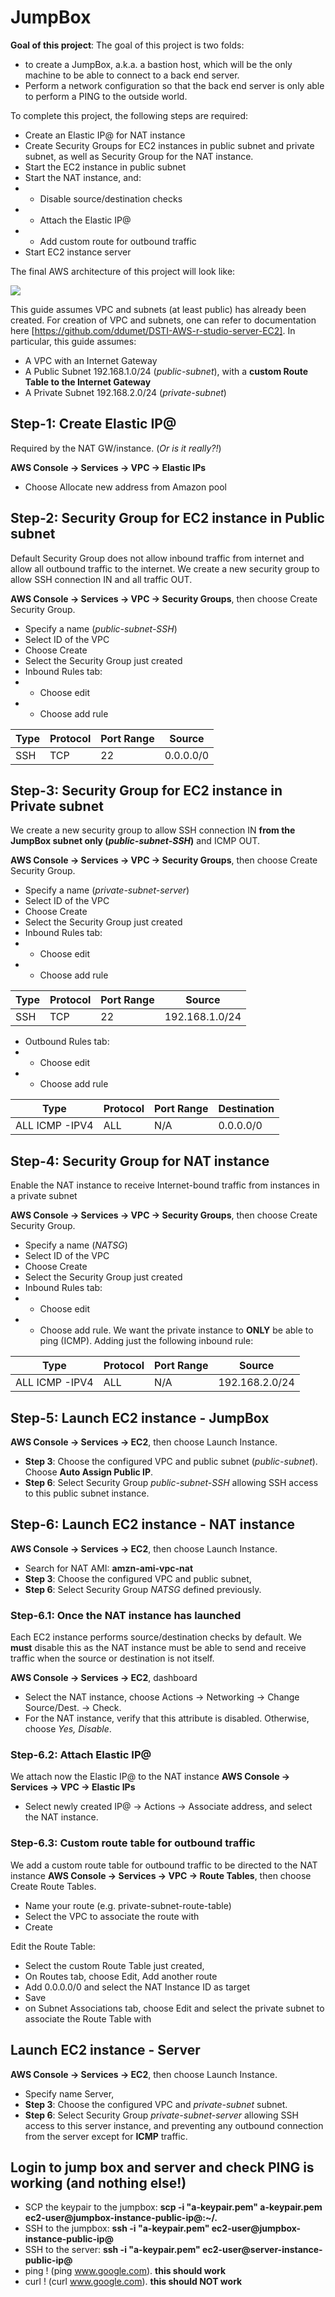 # JumpBox
**Goal of this project**: The goal of this project is two folds:
* to create a JumpBox, a.k.a. a bastion host, which will be the only machine to be able to connect to a back end server.
* Perform a network configuration so that the back end server is only able to perform a PING to the outside world.

To complete this project, the following steps are required:
* Create an Elastic IP@ for NAT instance
* Create Security Groups for EC2 instances in public subnet and private subnet, as well as Security Group for the NAT instance.
* Start the EC2 instance in public subnet
* Start the NAT instance, and:
* * Disable source/destination checks
* * Attach the Elastic IP@
* * Add custom route for outbound traffic
* Start EC2 instance server

The final AWS architecture of this project will look like:

![](jump-box-architecture-paradigm.vpd.png)

This guide assumes VPC and subnets (at least public) has already been created. For creation of VPC and subnets, one can refer to documentation here [https://github.com/ddumet/DSTI-AWS-r-studio-server-EC2]. In particular, this guide assumes:
* A VPC with an Internet Gateway
* A Public Subnet 192.168.1.0/24 (*public-subnet*), with a **custom Route Table to the Internet Gateway**
* A Private Subnet 192.168.2.0/24 (*private-subnet*)


## Step-1: Create Elastic IP@
Required by the NAT GW/instance. (*Or is it really?!*)

**AWS Console -> Services -> VPC -> Elastic IPs**
* Choose Allocate new address from Amazon pool


## Step-2: Security Group for EC2 instance in Public subnet
Default Security Group does not allow inbound traffic from internet and allow all outbound traffic to the internet.
We create a new security group to allow SSH connection IN and all traffic OUT.

**AWS Console -> Services -> VPC -> Security Groups**, then choose Create Security Group.
* Specify a name (*public-subnet-SSH*)
* Select ID of the VPC
* Choose Create
* Select the Security Group just created
* Inbound Rules tab:
* * Choose edit
* * Choose add rule

|Type  |Protocol  |Port Range|Source|
|------|----------|----------|-------|
|SSH   |TCP     |22|0.0.0.0/0|


## Step-3: Security Group for EC2 instance in Private subnet
We create a new security group to allow SSH connection IN **from the JumpBox subnet only (*public-subnet-SSH*)** and ICMP OUT.

**AWS Console -> Services -> VPC -> Security Groups**, then choose Create Security Group.
* Specify a name (*private-subnet-server*)
* Select ID of the VPC
* Choose Create
* Select the Security Group just created
* Inbound Rules tab:
* * Choose edit
* * Choose add rule

|Type  |Protocol  |Port Range|Source|
|------|----------|----------|-------|
|SSH   |TCP     |22|192.168.1.0/24|

* Outbound Rules tab:
* * Choose edit
* * Choose add rule

|Type  |Protocol  |Port Range|Destination|
|------|----------|----------|-------|
|ALL ICMP -IPV4   |ALL     |N/A|0.0.0.0/0|


## Step-4: Security Group for NAT instance
Enable the NAT instance to receive Internet-bound traffic from instances in a private subnet

**AWS Console -> Services -> VPC -> Security Groups**, then choose Create Security Group.
* Specify a name (*NATSG*)
* Select ID of the VPC
* Choose Create
* Select the Security Group just created
* Inbound Rules tab:
* * Choose edit
* * Choose add rule. We want the private instance to **ONLY** be able to ping (ICMP). Adding just the following inbound rule:

|Type  |Protocol  |Port Range|Source|
|------|----------|----------|-------|
|ALL ICMP -IPV4   |ALL     |N/A|192.168.2.0/24|


## Step-5: Launch EC2 instance - JumpBox
**AWS Console -> Services -> EC2**, then choose Launch Instance.
* **Step 3**: Choose the configured VPC and public subnet (*public-subnet*). Choose **Auto Assign Public IP**.
* **Step 6**: Select Security Group *public-subnet-SSH* allowing SSH access to this public subnet instance.


## Step-6: Launch EC2 instance - NAT instance
**AWS Console -> Services -> EC2**, then choose Launch Instance.
* Search for NAT AMI: **amzn-ami-vpc-nat**
* **Step 3**: Choose the configured VPC and public subnet,
* **Step 6**: Select Security Group *NATSG* defined previously.


### Step-6.1: Once the NAT instance has launched
Each EC2 instance performs source/destination checks by default. We **must** disable this as the NAT instance must be able to send and receive traffic when the source or destination is not itself.

**AWS Console -> Services -> EC2**, dashboard

* Select the NAT instance, choose Actions -> Networking -> Change Source/Dest. -> Check.
* For the NAT instance, verify that this attribute is disabled. Otherwise, choose *Yes, Disable*.

### Step-6.2: Attach Elastic IP@
We attach now the Elastic IP@ to the NAT instance
**AWS Console -> Services -> VPC -> Elastic IPs**
* Select newly created IP@ -> Actions -> Associate address, and select the NAT instance.

### Step-6.3: Custom route table for outbound traffic
We add a custom route table for outbound traffic to be directed to the NAT instance
**AWS Console -> Services -> VPC -> Route Tables**, then choose Create Route Tables.
* Name your route (e.g. private-subnet-route-table)
* Select the VPC to associate the route with
* Create

Edit the Route Table:
* Select the custom Route Table just created,
* On Routes tab, choose Edit, Add another route
* Add 0.0.0.0/0 and select the NAT Instance ID as target
* Save
* on Subnet Associations tab, choose Edit and select the private subnet to associate the Route Table with


## Launch EC2 instance - Server
**AWS Console -> Services -> EC2**, then choose Launch Instance.
* Specify name Server,
* **Step 3**: Choose the configured VPC and *private-subnet* subnet.
* **Step 6**: Select Security Group *private-subnet-server* allowing SSH access to this server instance, and preventing any outbound connection from the server except for **ICMP** traffic.


## Login to jump box and server and check PING is working (and nothing else!)
* SCP the keypair to the jumpbox:  **scp -i "a-keypair.pem" a-keypair.pem ec2-user@jumpbox-instance-public-ip@:~/.**
* SSH to the jumpbox: **ssh -i "a-keypair.pem" ec2-user@jumpbox-instance-public-ip@**
* SSH to the server: **ssh -i "a-keypair.pem" ec2-user@server-instance-public-ip@**
* ping ! (ping www.google.com). **this should work**
* curl ! (curl www.google.com). **this should NOT work**
